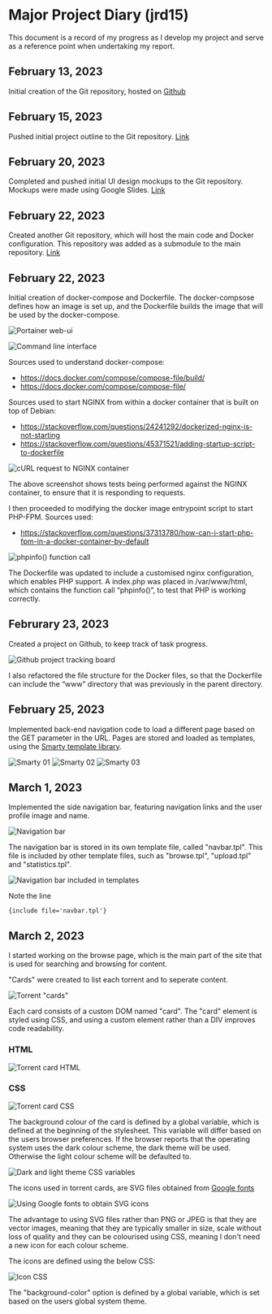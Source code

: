 # Major Project Diary (jrd15) #
This document is a record of my progress as I develop my project and serve as a reference point when undertaking my report.

## February 13, 2023 ##
Initial creation of the Git repository, hosted on [Github](https://github.com/jackrdavies2023/jrd15_MP_AberDock_BitTorrent)

## February 15, 2023 ##
Pushed initial project outline to the Git repository. [Link](https://github.com/jackrdavies2023/jrd15_MP_AberDock_BitTorrent/commit/96288dff7e6707e2a2f91e2731a91a153dc8a4bd)

## February 20, 2023 ##
Completed and pushed initial UI design mockups to the Git repository. Mockups were made using Google Slides. [Link](https://github.com/jackrdavies2023/jrd15_MP_AberDock_BitTorrent/commit/b350b1b129776bb710a0b39b03f90959370659eb)

## February 22, 2023 ##
Created another Git repository, which will host the main code and Docker configuration. This repository was added as a submodule to the main repository. [Link](https://github.com/jackrdavies2023/jrd15_MP_AberDock_BitTorrent_src)

## February 22, 2023 ##
Initial creation of docker-compose and Dockerfile. The docker-compsose defines how an image is set up, and the Dockerfile builds the image that will be used by the docker-compose.

![Portainer web-ui](images/feb22_portainer.png "A screenshot of Portainer, a Docker management web interface.")

![Command line interface](images/feb22_docker-compose.png "A screenshot of the docker-compose being deployed.")

Sources used to understand docker-compose:

* https://docs.docker.com/compose/compose-file/build/ 
* https://docs.docker.com/compose/compose-file/

Sources used to start NGINX from within a docker container that is built on top of Debian:

* https://stackoverflow.com/questions/24241292/dockerized-nginx-is-not-starting
* https://stackoverflow.com/questions/45371521/adding-startup-script-to-dockerfile

![cURL request to NGINX container](images/feb22_testingNGINX.png "Command line interface, using cURL to test NGINX.")

The above screenshot shows tests being performed against the NGINX container, to ensure that it is responding to requests.

I then proceeded to modifying the docker image entrypoint script to start PHP-FPM. Sources used:

* https://stackoverflow.com/questions/37313780/how-can-i-start-php-fpm-in-a-docker-container-by-default


![phpinfo() function call](images/feb22_phpinfo.png "A screenshot of the phpinfo() funciton being called, to show the PHP configuration within the client browser.")

The Dockerfile was updated to include a customised nginx configuration, which enables PHP support. A index.php was placed in /var/www/html, which contains the function call “phpinfo()”, to test that PHP is working correctly.

## Februrary 23, 2023 ##
Created a project on Github, to keep track of task progress.

![Github project tracking board](images/feb23_gitprojecttracker.png "Git project tracker, showing tasks that are needed.")

I also refactored the file structure for the Docker files, so that the Dockerfile can include the “www” directory that was previously in the parent directory.

## February 25, 2023 ##
Implemented back-end navigation code to load a different page based on the GET parameter in the URL. Pages are stored and loaded as templates, using the [Smarty template library](https://www.smarty.net/).

![Smarty 01](images/feb25_smarty01.png)
![Smarty 02](images/feb25_smarty02.png)
![Smarty 03](images/feb25_smarty03.png)

## March 1, 2023 ##
Implemented the side navigation bar, featuring navigation links and the user profile image and name.

![Navigation bar](images/mar01_navigationbar.png)

The navigation bar is stored in its own template file, called "navbar.tpl". This file is included by other template files, such as "browse.tpl", "upload.tpl" and "statistics.tpl".

![Navigation bar included in templates](images/mar01_navigationbar_code.png)

Note the line

    {include file='navbar.tpl'}

## March 2, 2023 ##
I started working on the browse page, which is the main part of the site that is used for searching and browsing for content.

"Cards" were created to list each torrent and to seperate content.

![Torrent "cards"](images/mar02_browsecards.png)

Each card consists of a custom DOM named "card". The "card" element is styled using CSS, and using a custom element rather than a DIV improves code readability.

### HTML ###
![Torrent card HTML](images/mar02_browsecardhtml.png)

### CSS ###
![Torrent card CSS](images/mar02_browsecardcss.png)

The background colour of the card is defined by a global variable, which is defined at the beginning of the stylesheet. This variable will differ based on the users browser preferences. If the browser reports that the operating system uses the dark colour scheme, the dark theme will be used. Otherwise the light colour scheme will be defaulted to.

![Dark and light theme CSS variables](images/mar02_darklightthemecss.png)

The icons used in torrent cards, are SVG files obtained from [Google fonts](https://fonts.google.com/icons)

![Using Google fonts to obtain SVG icons](images/mar02_icons.png)

The advantage to using SVG files rather than PNG or JPEG is that they are vector images, meaning that they are typically smaller in size, scale without loss of quality and they can be colourised using CSS, meaning I don't need a new icon for each colour scheme.

The icons are defined using the below CSS:

![Icon CSS](images/mar02_iconcss.png)

The "background-color" option is defined by a global variable, which is set based on the users global system theme.
